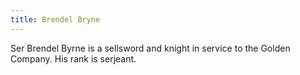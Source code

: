 ```yaml
---
title: Brendel Bryne
---
```


Ser Brendel Byrne is a sellsword and knight in service to the Golden Company. His rank is serjeant.


